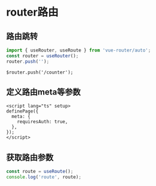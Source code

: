 # router路由

## 路由跳转

```typescript
import { useRouter, useRoute } from 'vue-router/auto';
const router = useRouter();
router.push('');
```

```vue
$router.push('/counter');
```

## 定义路由meta等参数

```vue
<script lang="ts" setup>
definePage({
  meta: {
    requiresAuth: true,
  },
});
</script>
```

## 获取路由参数

```typescript
const route = useRoute();
console.log('route', route);
```
